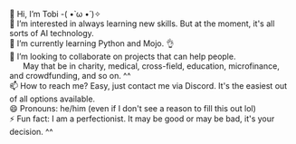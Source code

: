 👋 Hi, I’m Tobi -( •̀ ω •́ )✧ <br>
👀 I’m interested in always learning new skills. But at the moment, it's all sorts of AI technology. <br>
🌱 I’m currently learning Python and Mojo. 👌 <br>
💞️ I’m looking to collaborate on projects that can help people. <br>‎ ‎ ‎ ‎‎ ‎  ‎ ‎May that be in charity, medical, cross-field, education, microfinance, and crowdfunding, and so on. ^^ <br>
📫 How to reach me? Easy, just contact me via Discord. It's the easiest out of all options available. <br>
😄 Pronouns: he/him (even if I don't see a reason to fill this out lol) <br>
⚡ Fun fact: I am a perfectionist. It may be good or may be bad, it's your decision. ^^ <br>
